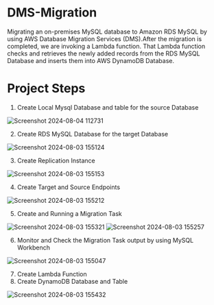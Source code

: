 # DMS-Migration

Migrating an on-premises MySQL database to Amazon RDS MySQL by using AWS Database Migration Services (DMS).After the migration is completed, we are invoking a Lambda function. That Lambda function checks and retrieves the newly added records from the RDS MySQL Database and inserts them into AWS DynamoDB Database.

# Project Steps
1. Create Local Mysql Database and table for the source Database

![Screenshot 2024-08-04 112731](https://github.com/user-attachments/assets/dc5e33f6-e7ad-48ac-9fa1-3be6cfe7e727)

2. Create RDS MySQL Database for the target Database

![Screenshot 2024-08-03 155124](https://github.com/user-attachments/assets/19d6e4df-8a93-4821-8f60-d09e5fceba91)


3. Create Replication Instance

![Screenshot 2024-08-03 155153](https://github.com/user-attachments/assets/700a9bce-7016-43ad-b06d-d8bfd7866a82)


4. Create Target and Source Endpoints

![Screenshot 2024-08-03 155212](https://github.com/user-attachments/assets/55f9c2b2-9f59-41fe-bbdd-b4c742815d89)

5. Create and Running a Migration Task

![Screenshot 2024-08-03 155321](https://github.com/user-attachments/assets/c89959a2-96ee-447d-a44d-d72e48b5db98)
![Screenshot 2024-08-03 155257](https://github.com/user-attachments/assets/0c84d26f-6c40-4a88-964b-36b65562def4)


6. Monitor and Check the Migration Task output by using MySQL Workbench

![Screenshot 2024-08-03 155047](https://github.com/user-attachments/assets/8c92de38-865f-49b7-8389-764a62c5d140)

7. Create Lambda Function
8. Create DynamoDB Database and Table

![Screenshot 2024-08-03 155432](https://github.com/user-attachments/assets/c8bc0a95-c277-4a81-8bf1-15dcea4543b9)



